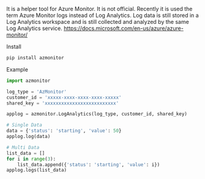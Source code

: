 It is a helper tool for Azure Monitor. It is not official.
Recently it is used the term Azure Monitor logs instead of Log Analytics. Log data is still stored in a Log Analytics workspace and is still collected and analyzed by the same Log Analytics service.
https://docs.microsoft.com/en-us/azure/azure-monitor/

Install
```sh
pip install azmonitor
```

Example
```python
import azmonitor

log_type = 'AzMonitor'
customer_id = 'xxxxx-xxxx-xxxx-xxxx-xxxxx'
shared_key = 'xxxxxxxxxxxxxxxxxxxxxxxxxx'

applog = azmonitor.LogAnalytics(log_type, customer_id, shared_key)

# Single Data
data = {'status': 'starting', 'value': 50}
applog.log(data)

# Multi Data
list_data = []
for i in range(3):
    list_data.append({'status': 'starting', 'value': i})
applog.logs(list_data)
```
